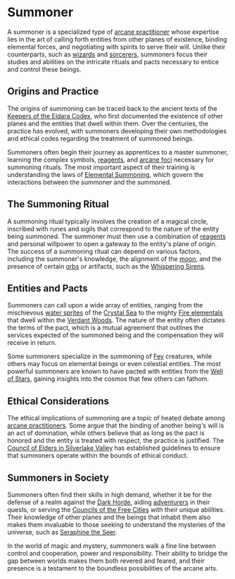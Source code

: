 # Summoner

A summoner is a specialized type of [arcane practitioner](arcane%20practitioner.md) whose expertise lies in the art of calling forth entities from other planes of existence, binding elemental forces, and negotiating with spirits to serve their will. Unlike their counterparts, such as [wizards](Wizards.md) and [sorcerers](sorcerers.md), summoners focus their studies and abilities on the intricate rituals and pacts necessary to entice and control these beings.

## Origins and Practice

The origins of summoning can be traced back to the ancient texts of the [Keepers of the Eldara Codex](Keepers%20of%20the%20Eldara%20Codex.md), who first documented the existence of other planes and the entities that dwell within them. Over the centuries, the practice has evolved, with summoners developing their own methodologies and ethical codes regarding the treatment of summoned beings.

Summoners often begin their journey as apprentices to a master summoner, learning the complex symbols, [reagents](reagents.md), and [arcane foci](arcane%20foci.md) necessary for summoning rituals. The most important aspect of their training is understanding the laws of [Elemental Summoning](Elemental%20Summoning.md), which govern the interactions between the summoner and the summoned.

## The Summoning Ritual

A summoning ritual typically involves the creation of a magical circle, inscribed with runes and sigils that correspond to the nature of the entity being summoned. The summoner must then use a combination of [reagents](reagents.md) and personal willpower to open a gateway to the entity's plane of origin. The success of a summoning ritual can depend on various factors, including the summoner's knowledge, the alignment of the [moon](moon.md), and the presence of certain [orbs](Orbs.md) or artifacts, such as the [Whispering Sirens](Whispering%20Sirens.md).

## Entities and Pacts

Summoners can call upon a wide array of entities, ranging from the mischievous [water sprites](water%20sprites.md) of the [Crystal Sea](Crystal%20Sea.md) to the mighty [Fire elementals](Fire%20elementals.md) that dwell within the [Verdant Woods](Verdant%20Woods.md). The nature of the entity often dictates the terms of the pact, which is a mutual agreement that outlines the services expected of the summoned being and the compensation they will receive in return.

Some summoners specialize in the summoning of [Fey](Fey.md) creatures, while others may focus on elemental beings or even celestial entities. The most powerful summoners are known to have pacted with entities from the [Well of Stars](Well%20of%20Stars.md), gaining insights into the cosmos that few others can fathom.

## Ethical Considerations

The ethical implications of summoning are a topic of heated debate among [arcane practitioners](arcane%20practitioners.md). Some argue that the binding of another being's will is an act of domination, while others believe that as long as the pact is honored and the entity is treated with respect, the practice is justified. The [Council of Elders in Silverlake Valley](Council%20of%20Elders%20in%20Silverlake%20Valley.md) has established guidelines to ensure that summoners operate within the bounds of ethical conduct.

## Summoners in Society

Summoners often find their skills in high demand, whether it be for the defense of a realm against the [Dark Horde](Dark%20Horde.md), aiding [adventurers](Adventurers.md) in their quests, or serving the [Councils of the Free Cities](Councils%20of%20the%20Free%20Cities.md) with their unique abilities. Their knowledge of other planes and the beings that inhabit them also makes them invaluable to those seeking to understand the mysteries of the universe, such as [Seraphine the Seer](Seraphine%20the%20Seer.md).

In the world of magic and mystery, summoners walk a fine line between control and cooperation, power and responsibility. Their ability to bridge the gap between worlds makes them both revered and feared, and their presence is a testament to the boundless possibilities of the arcane arts.